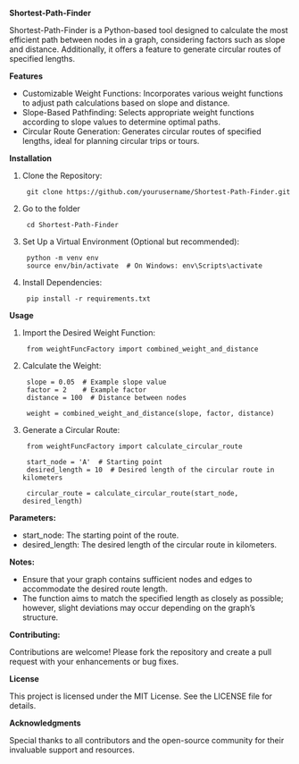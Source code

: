 **Shortest-Path-Finder**

Shortest-Path-Finder is a Python-based tool designed to calculate the most efficient path between nodes in a graph, considering factors such as slope and distance. Additionally, it offers a feature to generate circular routes of specified lengths.

**Features**

- Customizable Weight Functions: Incorporates various weight functions to adjust path calculations based on slope and distance.
- Slope-Based Pathfinding: Selects appropriate weight functions according to slope values to determine optimal paths.
- Circular Route Generation: Generates circular routes of specified lengths, ideal for planning circular trips or tours.

**Installation**
1. Clone the Repository:

		git clone https://github.com/yourusername/Shortest-Path-Finder.git
2. Go to the folder

		cd Shortest-Path-Finder


3. Set Up a Virtual Environment (Optional but recommended):

		python -m venv env
		source env/bin/activate  # On Windows: env\Scripts\activate

5. Install Dependencies:

		pip install -r requirements.txt

**Usage**

1. Import the Desired Weight Function:

		from weightFuncFactory import combined_weight_and_distance

2. Calculate the Weight:

		slope = 0.05  # Example slope value
		factor = 2    # Example factor
		distance = 100  # Distance between nodes

		weight = combined_weight_and_distance(slope, factor, distance)


3. Generate a Circular Route:

		from weightFuncFactory import calculate_circular_route

		start_node = 'A'  # Starting point
		desired_length = 10  # Desired length of the circular route in kilometers
		
		circular_route = calculate_circular_route(start_node, desired_length)

**Parameters:**

- start_node: The starting point of the route.
- desired_length: The desired length of the circular route in kilometers.
  
**Notes:**
- Ensure that your graph contains sufficient nodes and edges to accommodate the desired route length.
- The function aims to match the specified length as closely as possible; however, slight deviations may occur depending on the graph’s structure.

**Contributing:**

Contributions are welcome! Please fork the repository and create a pull request with your enhancements or bug fixes.

**License**

This project is licensed under the MIT License. See the LICENSE file for details.

**Acknowledgments**

Special thanks to all contributors and the open-source community for their invaluable support and resources.

